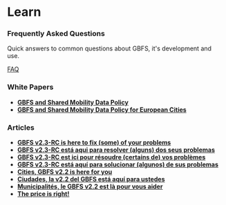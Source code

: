 # Learn

<div class="landing-page">

### Frequently Asked Questions
Quick answers to common questions about GBFS, it's development and use.

<a class="button" href="faq">FAQ</a>

### White Papers
* **[GBFS and Shared Mobility Data Policy](href="white-papers/data-policy")**
* **[GBFS and Shared Mobility Data Policy for European Cities](href="white-papers/data-policy-europe)**


### Articles
* **[GBFS v2.3-RC is here to fix (some) of your problems](https://mobilitydata.org/gbfs-v2-3-rc-is-here-to-fix-some-of-your-problems/)**
* **[GBFS v2.3-RC está aqui para resolver (alguns) dos seus problemas](https://mobilitydata.org/gbfs-v2-3-rc-esta-aqui-para-resolver-alguns-dos-seus-problemas/)**
* **[GBFS v2.3-RC est ici pour résoudre (certains de) vos problèmes](https://mobilitydata.org/gbfs-v2-3-rc-est-ici-pour-resoudre-certains-de-vos-problemes/)**
* **[GBFS v2.3-RC está aquí para solucionar (algunos) de sus problemas](https://mobilitydata.org/gbfs-v2-3-rc-esta-aqui-para-solucionar-algunos-de-sus-problemas/)**
* **[Cities, GBFS v2.2 is here for you](https://mobilitydata.org/cities-gbfs-v2-2-is-here-for-you/)**
* **[Ciudades, la v2.2 del GBFS está aquí para ustedes](https://mobilitydata.org/ciudades-la-v2-2-del-gbfs-esta-aqui-para-ustedes/)**
* **[Municipalités, le GBFS v2.2 est là pour vous aider](https://mobilitydata.org/municipalites-le-gbfs-v2-2-est-arrive-pour-vous-servir/)**
* **[The price is right!](https://mobilitydata.org/the-price-is-right-%f0%9f%92%b8/)**
</div>